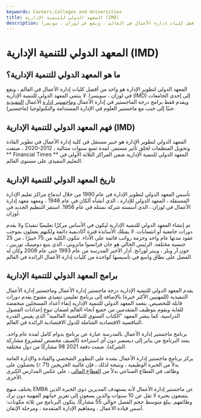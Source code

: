```yaml
---
keywords: Careers,Colleges and Universities
title: المعهد الدولي للتنمية الإدارية (IMD)
description: المعهد الدولي لتطوير الإدارة هو واحد من أفضل كليات إدارة الأعمال في العالم ، ويقع في لوزان ، سويسرا.
---
```


# المعهد الدولي للتنمية الإدارية (IMD)
## ما هو المعهد الدولي للتنمية الإدارية؟

المعهد الدولي لتطوير الإدارة هو واحد من أفضل كليات إدارة الأعمال في العالم ، ويقع في لوزان ، سويسرا. لا ينتمي المعهد الدولي للتنمية الإدارية (IMD) إلى إحدى الجامعات ويقدم فقط برامج درجة الماجستير في إدارة الأعمال [وماجستير إدارة](/mba) الأعمال [التنفيذية](/executive-mba) جنبًا إلى جنب مع ماجستير العلوم في الإدارة المستدامة والتكنولوجيا (ماجستير).

## فهم المعهد الدولي للتنمية الإدارية (IMD)

المعهد الدولي لتطوير الإدارة هو خبير مستقل في كلية إدارة الأعمال في تطوير القادة وتحويل المنظمات لخلق تأثير مستمر. لمدة تسع سنوات متتالية ، 2012-2020 ، صنفت ** Financial Times ** المعهد الدولي للتنمية الإدارية ضمن المراكز الثلاثة الأولى في التعليم التنفيذي على مستوى العالم.

## تاريخ المعهد الدولي للتنمية الإدارية

تأسس المعهد الدولي لتطوير الإدارة في عام 1990 من خلال اندماج مراكز تعليم الإدارة المستقلة ، المعهد الدولي للإدارة ، الذي أنشأه ألكان في عام 1946 ، ومعهد معهد إدارة الأعمال في لوزان ، الذي أسسته شركة نستله في عام 1956. استقر التنظيم الجديد في لوزان.

تم إنشاء المعهد الدولي للتنمية الإدارية ليكون في الأساس مركزًا تعليميًا تنفيذيًا ولا يقدم دورات جامعية أو انتسابات. لا يمتلك الأساتذة فترة أكاديمية دائمة ولكنهم يعملون بموجب عقود مدتها عام واحد وحزمة رواتب قائمة على الأداء. تتكون الكلية من 75 خبيرًا ، من 25 جنسية مختلفة. الرئيس الحالي هو جان فرانسوا مانزوني ، الذي يتبع دومينيك توربين ، جون آر ويلز ، وبيتر لورانج. أدار الأخير المدرسة من عام 1993 حتى عام 2008 وكان له الفضل على نطاق واسع في تأسيسها كواحدة من كليات إدارة الأعمال الرائدة في العالم.

## برامج المعهد الدولي للتنمية الإدارية

يقدم المعهد الدولي للتنمية الإدارية درجة ماجستير إدارة الأعمال وماجستير إدارة الأعمال التنفيذية (للمهنيين الأكثر خبرة) بالإضافة إلى برنامج تعليمي تنفيذي مفتوح يقدم دورات قابلة للتخصيص. يتعمد المعهد الدولي للتنمية الإدارية إبقاء أعداد المسجلين منخفضة للغاية ويقوم بتوظيف المتقدمين من جميع أنحاء العالم لضمان تنوع إعدادات الفصول الدراسية. كما ينشر المعهد "الكتاب السنوي للتنافسية العالمية" الذي يقيس القدرة التنافسية الاقتصادية الشاملة للدول الاقتصادية الرائدة في العالم.

برنامج ماجستير إدارة الأعمال بالمدرسة عبارة عن برنامج بدوام كامل لمدة عام واحد. يمتد البرنامج من يناير إلى ديسمبر دون أي استراحة (الصيف مخصص لمشروع مشاركة الشركة). ضمت دفعة 2021 98 مشاركًا من دول مختلفة.

يركز برنامج ماجستير إدارة الأعمال بشدة على التطوير الشخصي والقيادة والإدارة العامة بدلاً من الخبرة الوظيفية ، ونتيجة لذلك ، فإن غالبية الخريجين (71 ٪) يحصلون على وظائف في القطاع الصناعي بدلاً من [القطاع المالي](/financial_sector) ، على عكس المدارس الكبرى الأخرى.

يختلف منهج EMBA عن ماجستير إدارة الأعمال لأنه يستهدف المديرين ذوي الخبرة الذين يتمتعون بخبرة لا تقل عن 10 سنوات والذين يسعون إلى تعزيز حياتهم المهنية دون ترك وظائفهم. يبلغ متوسط حجم الفصل حوالي 55 مشاركًا. يتكون البرنامج من ثلاثة مكونات: أسس قيادة الأعمال ، ومفاهيم الإدارة المتقدمة ، ومرحلة الإتقان.

